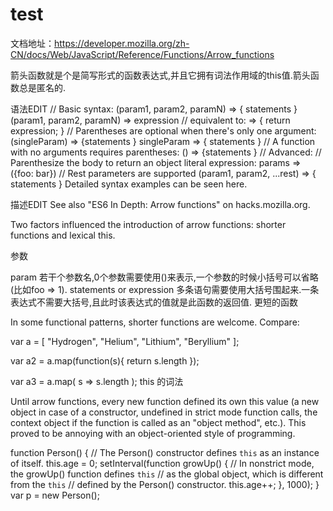 # test

文档地址：https://developer.mozilla.org/zh-CN/docs/Web/JavaScript/Reference/Functions/Arrow_functions

箭头函数就是个是简写形式的函数表达式,并且它拥有词法作用域的this值.箭头函数总是匿名的.

语法EDIT
// Basic syntax: (param1, param2, paramN) => { statements } (param1, param2, paramN) => expression // equivalent to:  => { return expression; } // Parentheses are optional when there's only one argument: (singleParam) => {statements } singleParam => { statements } // A function with no arguments requires parentheses: () => {statements } // Advanced: // Parenthesize the body to return an object literal expression: params => ({foo: bar}) // Rest parameters are supported (param1, param2, ...rest) => { statements }
Detailed syntax examples can be seen here.

描述EDIT
See also "ES6 In Depth: Arrow functions" on hacks.mozilla.org.

Two factors influenced the introduction of arrow functions: shorter functions and lexical this.

参数

param
若干个参数名,0个参数需要使用()来表示,一个参数的时候小括号可以省略(比如foo => 1).
statements or expression
多条语句需要使用大括号围起来.一条表达式不需要大括号,且此时该表达式的值就是此函数的返回值.
更短的函数

In some functional patterns, shorter functions are welcome. Compare:

var a = [
  "Hydrogen",
  "Helium",
  "Lithium",
  "Beryl­lium"
];

var a2 = a.map(function(s){ return s.length });

var a3 = a.map( s => s.length );
this 的词法

Until arrow functions, every new function defined its own this value (a new object in case of a constructor, undefined in strict mode function calls, the context object if the function is called as an "object method", etc.). This proved to be annoying with an object-oriented style of programming.

function Person() { // The Person() constructor defines `this` as an instance of itself.   this.age = 0; setInterval(function growUp() { // In nonstrict mode, the growUp() function defines `this` // as the global object, which is different from the `this` // defined by the Person() constructor.   this.age++; }, 1000); } var p = new Person();


